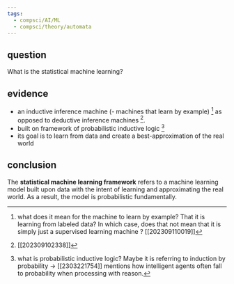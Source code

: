 ```yaml
---
tags:
  - compsci/AI/ML
  - compsci/theory/automata
---
```

## question
What is the statistical machine learning?
## evidence
- an inductive inference machine (- machines that learn by example) [^1] as opposed to deductive inference machines [^3].
- built on framework of probabilistic inductive logic [^4]
- its goal is to learn from data and create a best-approximation of the real world

[^1]: what does it mean for the machine to learn by example? That it is learning from labeled data? In which case, does that not mean that it is simply just a supervised learning machine [^2]? [[202309110019]]
[^2]: [[202305100142]]
[^3]: [[202309102338]]
[^4]: what is probabilistic inductive logic? Maybe it is referring to induction by probability → [[2303221754]] mentions how intelligent agents often fall to probability when processing with reason.
## conclusion
The **statistical machine learning framework** refers to a machine learning model built upon data with the intent of learning and approximating the real world. As a result, the model is probabilistic fundamentally. <!--SR:!2023-09-18,4,270-->